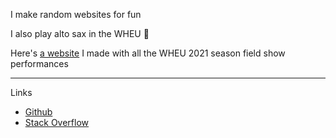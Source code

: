 I make random websites for fun

I also play alto sax in the WHEU 🎷

Here's [a website](https://isaac-goldberg.github.io/WHEU-FieldShows) I made with all the WHEU 2021 season field show performances

---
Links

- [Github](https://github.com/potatostonks)
- [Stack Overflow](https://stackoverflow.com/users/16158590/potatostonks)
